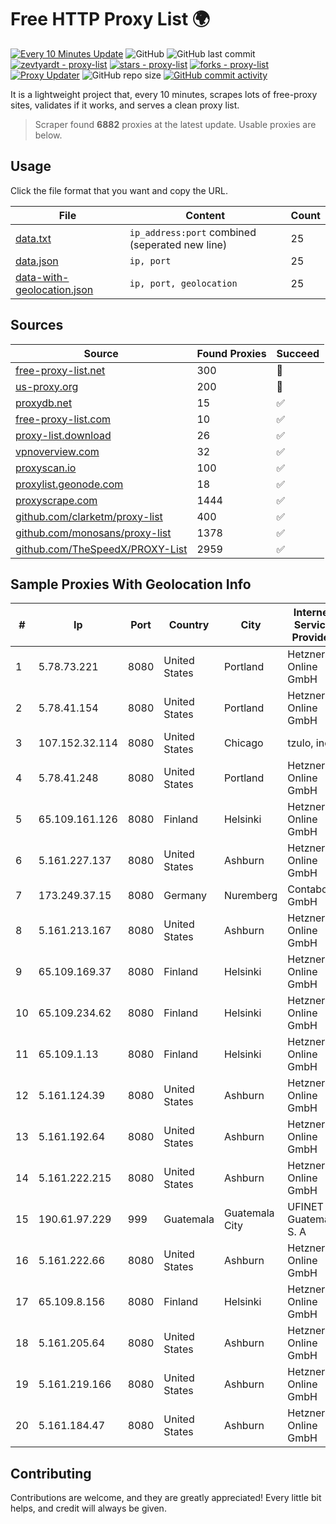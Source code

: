 
# Free HTTP Proxy List 🌍

[![Every 10 Minutes Update](https://github.com/mertguvencli/http-proxy-list/actions/workflows/main.yml/badge.svg?branch=main)](https://github.com/mertguvencli/http-proxy-list/actions/workflows/main.yml)
![GitHub](https://img.shields.io/github/license/mertguvencli/http-proxy-list)
![GitHub last commit](https://img.shields.io/github/last-commit/mertguvencli/http-proxy-list)
[![zevtyardt - proxy-list](https://img.shields.io/static/v1?label=zevtyardt&message=proxy-list&color=blue&logo=github)](https://github.com/zevtyardt/proxy-list "Go to GitHub repo")
[![stars - proxy-list](https://img.shields.io/github/stars/zevtyardt/proxy-list?style=social)](https://github.com/zevtyardt/proxy-list)
[![forks - proxy-list](https://img.shields.io/github/forks/zevtyardt/proxy-list?style=social)](https://github.com/zevtyardt/proxy-list)
[![Proxy Updater](https://github.com/zevtyardt/proxy-list/workflows/Proxy%20Updater/badge.svg)](https://github.com/zevtyardt/proxy-list/actions?query=workflow:"Proxy+Updater")
![GitHub repo size](https://img.shields.io/github/repo-size/zevtyardt/proxy-list)
[![GitHub commit activity](https://img.shields.io/github/commit-activity/m/zevtyardt/proxy-list?logo=commits)](https://github.com/zevtyardt/proxy-list/commits/main)

It is a lightweight project that, every 10 minutes, scrapes lots of free-proxy sites, validates if it works, and serves a clean proxy list.

> Scraper found **6882** proxies at the latest update. Usable proxies are below.

## Usage

Click the file format that you want and copy the URL.

|File|Content|Count|
|----|-------|-----|
|[data.txt](https://raw.githubusercontent.com/mertguvencli/http-proxy-list/main/proxy-list/data.txt)|`ip_address:port` combined (seperated new line)|25|
|[data.json](https://raw.githubusercontent.com/mertguvencli/http-proxy-list/main/proxy-list/data.json)|`ip, port`|25|
|[data-with-geolocation.json](https://raw.githubusercontent.com/mertguvencli/http-proxy-list/main/proxy-list/data-with-geolocation.json)|`ip, port, geolocation`|25|

## Sources

|Source|Found Proxies|Succeed|
|------|-------------|-------|
|[free-proxy-list.net](https://free-proxy-list.net)|300|🚫|
|[us-proxy.org](https://www.us-proxy.org)|200|🚫|
|[proxydb.net](http://proxydb.net)|15|✅|
|[free-proxy-list.com](https://free-proxy-list.com/?page=&port=&type%5B%5D=http&type%5B%5D=https&up_time=0&search=Search)|10|✅|
|[proxy-list.download](https://www.proxy-list.download/HTTP)|26|✅|
|[vpnoverview.com](https://vpnoverview.com/privacy/anonymous-browsing/free-proxy-servers)|32|✅|
|[proxyscan.io](https://www.proxyscan.io)|100|✅|
|[proxylist.geonode.com](https://proxylist.geonode.com/api/proxy-list?limit=300&page=1&sort_by=lastChecked&sort_type=desc&protocols=http,https)|18|✅|
|[proxyscrape.com](https://api.proxyscrape.com/v2/?request=displayproxies&protocol=http&timeout=10000&country=all&ssl=all&anonymity=all)|1444|✅|
|[github.com/clarketm/proxy-list](https://raw.githubusercontent.com/clarketm/proxy-list/master/proxy-list-raw.txt)|400|✅|
|[github.com/monosans/proxy-list](https://raw.githubusercontent.com/monosans/proxy-list/main/proxies/http.txt)|1378|✅|
|[github.com/TheSpeedX/PROXY-List](https://raw.githubusercontent.com/TheSpeedX/PROXY-List/master/http.txt)|2959|✅|


## Sample Proxies With Geolocation Info

|#|Ip|Port|Country|City|Internet Service Provider|
|-|--|----|-------|----|-------------------------|
|1|5.78.73.221|8080|United States|Portland|Hetzner Online GmbH|
|2|5.78.41.154|8080|United States|Portland|Hetzner Online GmbH|
|3|107.152.32.114|8080|United States|Chicago|tzulo, inc.|
|4|5.78.41.248|8080|United States|Portland|Hetzner Online GmbH|
|5|65.109.161.126|8080|Finland|Helsinki|Hetzner Online GmbH|
|6|5.161.227.137|8080|United States|Ashburn|Hetzner Online GmbH|
|7|173.249.37.15|8080|Germany|Nuremberg|Contabo GmbH|
|8|5.161.213.167|8080|United States|Ashburn|Hetzner Online GmbH|
|9|65.109.169.37|8080|Finland|Helsinki|Hetzner Online GmbH|
|10|65.109.234.62|8080|Finland|Helsinki|Hetzner Online GmbH|
|11|65.109.1.13|8080|Finland|Helsinki|Hetzner Online GmbH|
|12|5.161.124.39|8080|United States|Ashburn|Hetzner Online GmbH|
|13|5.161.192.64|8080|United States|Ashburn|Hetzner Online GmbH|
|14|5.161.222.215|8080|United States|Ashburn|Hetzner Online GmbH|
|15|190.61.97.229|999|Guatemala|Guatemala City|UFINET Guatemala S. A|
|16|5.161.222.66|8080|United States|Ashburn|Hetzner Online GmbH|
|17|65.109.8.156|8080|Finland|Helsinki|Hetzner Online GmbH|
|18|5.161.205.64|8080|United States|Ashburn|Hetzner Online GmbH|
|19|5.161.219.166|8080|United States|Ashburn|Hetzner Online GmbH|
|20|5.161.184.47|8080|United States|Ashburn|Hetzner Online GmbH|



## Contributing

Contributions are welcome, and they are greatly appreciated! Every
little bit helps, and credit will always be given.

